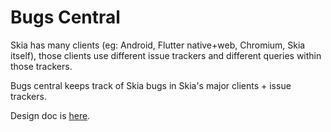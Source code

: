 # Bugs Central

Skia has many clients (eg: Android, Flutter native+web, Chromium, Skia itself),
those clients use different issue trackers and different queries within those
trackers.

Bugs central keeps track of Skia bugs in Skia's major clients + issue trackers.

Design doc is [here](https://goto.google.com/skia-bugs-central).
